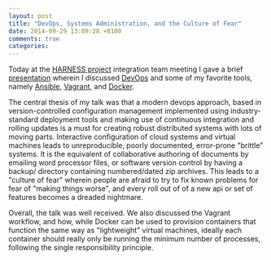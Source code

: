 ```yaml
---
layout: post
title: "DevOps, Systems Administration, and the Culture of Fear"
date: 2014-09-29 13:09:28 +0100
comments: true
categories: 
---
```


Today at the [HARNESS project](http://www.harness-project.eu) integration team
meeting I gave a brief 
[presentation](http://www.slideshare.net/marklee1977/devops-39666655) wherein I 
discussed [DevOps](http://en.wikipedia.org/wiki/DevOps) and some of my favorite 
tools, namely [Ansible](http://ansible.com), [Vagrant](http://vagrantup.com), 
and [Docker](http://docker.io).

The central thesis of my talk was that a modern devops approach, based in
version-controlled configuration management implemented using industry-standard
deployment tools and making use of continuous integration and rolling updates
is a must for creating robust distributed systems with lots of moving parts.
Interactive configuration of cloud systems and virtual machines leads to
unreproducible, poorly documented, error-prone "brittle" systems. It is the
equivalent of collaborative authoring of documents by emailing word processor
files, or software version control by having a backup/ directory containing
numbered/dated zip archives. This leads to a "culture of fear" wherein people
are afraid to try to fix known problems for fear of "making things worse", and
every roll out of of a new api or set of features becomes a dreaded nightmare.

Overall, the talk was well received. We also discussed the Vagrant workflow, and
how, while Docker can be used to provision containers that function the same
way as "lightweight" virtual machines, ideally each container should really
only be running the minimum number of processes, following the single
responsibility principle.

